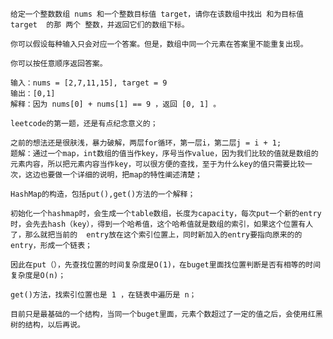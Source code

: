 	给定一个整数数组 nums 和一个整数目标值 target，请你在该数组中找出 和为目标值 target  的那 两个 整数，并返回它们的数组下标。

	你可以假设每种输入只会对应一个答案。但是，数组中同一个元素在答案里不能重复出现。

	你可以按任意顺序返回答案。
	
	输入：nums = [2,7,11,15], target = 9
	输出：[0,1]
	解释：因为 nums[0] + nums[1] == 9 ，返回 [0, 1] 。

	leetcode的第一题，还是有点纪念意义的；
  
	之前的想法还是很肤浅，暴力破解，两层for循环，第一层i，第二层j = i + 1;
	题解：通过一个map，int数组的值当作key，序号当作value，因为我们比较的值就是数组的元素内容，所以把元素内容当作key，可以很方便的查找，至于为什么key的值只需要比较一次，这边也要做一个详细的说明，把map的特性阐述清楚；
  
  	HashMap的构造，包括put(),get()方法的一个解释；
	
	初始化一个hashmap时，会生成一个table数组，长度为capacity，每次put一个新的entry时，会先去hash（key），得到一个哈希值，这个哈希值就是数组的索引，如果这个位置有人了，那么就把当前的	entry放在这个索引位置上，同时新加入的entry要指向原来的的entry，形成一个链表；
	
	因此在put（），先查找位置的时间复杂度是O(1)，在buget里面找位置判断是否有相等的时间复杂度是O(n)；
	
	get()方法，找索引位置也是 1 ，在链表中遍历是 n；
	
	目前只是最基础的一个结构，当同一个buget里面，元素个数超过了一定的值之后，会使用红黑树的结构，以后再说。
